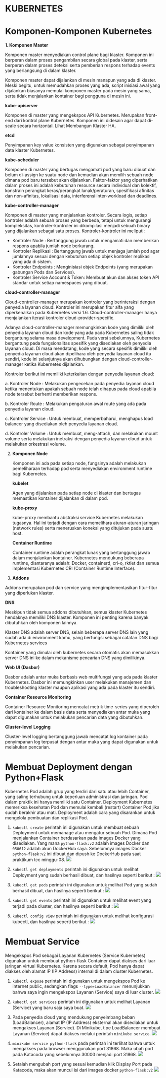 # KUBERNETES

# Komponen-Komponen Kubernetes

**1. Komponen Master**

   Komponen master menyediakan control plane bagi klaster. Komponen ini berperan dalam proses pengambilan secara global pada klaster, serta berperan dalam proses deteksi serta pemberian respons terhadap events yang berlangsung di dalam klaster.

   Komponen master dapat dijalankan di mesin manapun yang ada di klaster. Meski begitu, untuk memudahkan proses yang ada, script inisiasi awal yang dijalankan biasanya memulai komponen master pada mesin yang sama, serta tidak menjalankan kontainer bagi pengguna di mesin ini.

   **kube-apiserver**

   Komponen di master yang mengekspos API Kubernetes. Merupakan front-end dari kontrol plane Kubernetes.
   Komponen ini didesain agar dapat di-scale secara horizontal. Lihat Membangun Klaster HA.

   **etcd**

   Penyimpanan key value konsisten yang digunakan sebagai penyimpanan data klaster Kubernetes.

   **kube-scheduler**

   Komponen di master yang bertugas mengamati pod yang baru dibuat dan belum di-assign ke suatu node dan kemudian akan memilih sebuah node dimana pod baru tersebut akan dijalankan.
   Faktor-faktor yang diperhatikan dalam proses ini adalah kebutuhan resource secara individual dan kolektif, konstrain perangkat keras/perangkat lunak/peraturan, spesifikasi afinitas dan non-afinitas, lokalisasi data, interferensi inter-workload dan deadlines.

   **kube-controller-manager**

   Komponen di master yang menjalankan kontroler.
   Secara logis, setiap kontroler adalah sebuah proses yang berbeda, tetapi untuk mengurangi kompleksitas, kontroler-kontroler ini dikompilasi menjadi sebuah binary yang dijalankan sebagai satu proses. Kontroler-kontroler ini meliputi:

   - Kontroler Node : Bertanggung jawab untuk mengamati dan memberikan respons apabila jumlah node berkurang.
   - Kontroler Replikasi : Bertanggung jawab untuk menjaga jumlah pod agar jumlahnya sesuai dengan kebutuhan setiap
      objek kontroler replikasi yang ada di sistem.
   - Kontroler Endpoints : Menginisiasi objek Endpoints (yang merupakan gabungan Pods dan Services).
   - Kontroler Service Account & Token: Membuat akun dan akses token API standar untuk setiap namespaces yang dibuat.

   **cloud-controller-manager**

   Cloud-controller-manager merupakan kontroler yang berinteraksi dengan penyedia layanan cloud. Kontroler ini merupakan fitur alfa yang diperkenalkan pada Kubernetes versi 1.6. Cloud-controller-manager hanya menjalankan iterasi kontroler cloud-provider-specific.

   Adanya cloud-controller-manager memungkinkan kode yang dimiliki oleh penyedia layanan cloud dan kode yang ada pada Kubernetes saling tidak bergantung selama masa development. Pada versi sebelumnya, Kubernetes bergantung pada fungsionalitas spesifik yang disediakan oleh penyedia layanan cloud. Di masa mendatang, kode yang secara spesifik dimiliki oleh penyedia layanan cloud akan dipelihara oleh penyedia layanan cloud itu sendiri, kode ini selanjutnya akan dihubungkan dengan cloud-controller-manager ketika Kubernetes dijalankan.

   Kontroler berikut ini memiliki keterkaitan dengan penyedia layanan cloud:

   a. Kontroler Node : Melakukan pengecekan pada penyedia layanan cloud ketika menentukan apakah sebuah node telah
      dihapus pada cloud apabila node tersebut berhenti memberikan respons.

   b. Kontroler Route : Melakukan pengaturan awal route yang ada pada penyedia layanan cloud.

   c. Kontroler Service : Untuk membuat, memperbaharui, menghapus load balancer yang disediakan oleh penyedia layanan
      cloud.

   d. Kontroler Volume : Untuk membuat, meng-attach, dan melakukan mount volume serta melakukan inetraksi dengan
      penyedia layanan cloud untuk melakukan orkestrasi volume.

2. **Komponen Node**

   Komponen ini ada pada setiap node, fungsinya adalah melakukan pemeliharaan terhadap pod serta menyediakan environment runtime bagi Kubernetes.

   **kubelet**

   Agen yang dijalankan pada setiap node di klaster dan bertugas memastikan kontainer dijalankan di dalam pod.

   **kube-proxy**

   kube-proxy membantu abstraksi service Kubernetes melakukan tugasnya. Hal ini terjadi dengan cara memelihara aturan-aturan jaringan (network rules) serta meneruskan koneksi yang ditujukan pada suatu host.

   **Container Runtime**

   Container runtime adalah perangkat lunak yang bertanggung jawab dalam menjalankan kontainer. Kubernetes mendukung beberapa runtime, diantaranya adalah: Docker, containerd, cri-o, rktlet dan semua implementasi Kubernetes CRI (Container Runtime Interface).

3. **Addons**

  Addons merupakan pod dan service yang mengimplementasikan fitur-fitur yang diperlukan klaster.

  **DNS**

  Meskipun tidak semua addons dibutuhkan, semua klaster Kubernetes hendaknya memiliki DNS klaster. Komponen ini penting karena banyak dibutuhkan oleh komponen lainnya.

  Klaster DNS adalah server DNS, selain beberapa server DNS lain yang sudah ada di environment kamu, yang berfungsi sebagai catatan DNS bagi Kubernetes services

  Kontainer yang dimulai oleh kubernetes secara otomatis akan memasukkan server DNS ini ke dalam mekanisme pencarian DNS yang dimilikinya.

  **Web UI (Dasbor)**

  Dasbor adalah antar muka berbasis web multifungsi yang ada pada klaster Kubernetes. Dasbor ini memungkinkan user melakukan manajemen dan troubleshooting klaster maupun aplikasi yang ada pada klaster itu sendiri.

  **Container Resource Monitoring**

  Container Resource Monitoring mencatat metrik time-series yang diperoleh dari kontainer ke dalam basis data serta menyediakan antar muka yang dapat digunakan untuk melakukan pencarian data yang dibutuhkan.

  **Cluster-level Logging**
  
  Cluster-level logging bertanggung jawab mencatat log kontainer pada penyimpanan log terpusat dengan antar muka yang dapat digunakan untuk melakukan pencarian.


# Membuat Deployment dengan Python+Flask

Kubernetes Pod adalah grup yang terdiri dari satu atau lebih Container, yang saling terhubung untuk keperluan administrasi dan jaringan. Pod dalam praktik ini hanya memiliki satu Container. Deployment Kubernetes memeriksa kesehatan Pod dan memulai kembali (restart) Container Pod jika sudah berakhir atau mati. Deployment adalah cara yang disarankan untuk mengelola pembuatan dan replikasi Pod.

1. `kubectl create` perintah ini digunakan untuk membuat sebuah Deployment untuk memanage atau mengatur sebuah Pod.
    Dimana Pod menjalankan Container berdasarkan pada images Docker yang disediakan. Yang mana `python-flask:v2` adalah images Docker dan `050612` adalah akun DockerHub saya. Sebelumnya images Docker `python-flask:v2` ini dibuat dan dipush ke DockerHub pada saat praktikum tcc minggu-08.
    ![](uas/1.png)

2. `kubectl get deployments` perintah ini digunakan untuk melihat Deployment yang sudah berhasil dibuat,
   dan hasilnya seperti berikut :
   ![](uas/2.png)

3. `kubectl get pods` perintah ini digunakan untuk melihat Pod yang sudah berhasil dibuat, dan hasilnya seperti berikut :
   ![](uas/3.png)

4. `kubectl get events` perintah ini digunakan untuk melihat event yang terjadi pada cluster,
   dan hasilnya seperti berikut :
   ![](uas/4.png)

5. `kubectl config view` perintah ini digunakan untuk melihat konfigurasi kubectl, dan hasilnya seperti berikut :
   ![](uas/5.png)

# Membuat Service

Mengekspos Pod sebagai Layanan Kubernetes (Service Kubernetes) digunakan untuk membuat python-flask Container dapat diakses dari luar jaringan virtual Kubernetes. Karena secara default, Pod hanya dapat diakses oleh alamat IP (IP Address) internal di dalam cluster Kubernetes.

1. `kubectl expose` perintah ini digunakan untuk mengekspos Pod ke internet public,
    sedangkan flags `--type=LoadBalancer` menunjukkan bahwa saya ingin mengekspos Layanan (Service) saya di luar cluster.
    ![](uas/6.png)

2. `kubectl get services` perintah ini digunakan untuk melihat Layanan (Service) yang baru saja saya buat.
   ![](uas/7.png)

3. Pada penyedia cloud yang mendukung penyeimbang beban (LoadBalancer),
   alamat IP (IP Address) eksternal akan disediakan untuk mengakses Layanan (Service). Di Minikube, tipe LoadBalancer membuat Layanan (Service) dapat diakses melalui perintah `minikube service`.
   ![](uas/8.png)

4. `minikube service python-flask` pada perintah ini terlihat bahwa untuk mengakses pada browser menggunakan port 31868.
    Maka ubah port pada Katacoda yang sebelumnya 30000 menjadi port 31868.
    ![](uas/9.png)

5.  Setalah mengubah port yang sesuai kemudian klik Display Port pada Katacoda,
    maka akan muncul isi dari images docker `python-flask:v2`
    ![](uas/10.png)
